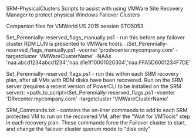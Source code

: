 SRM-PhysicalClusters
Scripts to assist with using VMWare Site Recovery Manager to protect physical Windows Failover Clusters

Companion files for VMWorld US 2015 session STO5053

Set_Perennially-reserved_flags_manually.ps1 - run this before any failover cluster RDM LUN is presented to VMWare hosts.
.\Set_Perennially-reserved_flags_manually.ps1 -vcenter 'prodvcenter.mycompany.com' -targetcluster 'VMWareClusterName' -NAAs 'naa.abcd1234abcd1234','naa.d1e1f10001020304','naa.FFA5D6001234F7DE'

Set_Perennially-reserved_flags.ps1 - run this within each SRM recovery plan, after all VMs with RDM disks have been recovered.
Run on the SRM server (requires a recent version of PowerCLI to be installed on the SRM server):
<path_to_script>\Set_Perennially-reserved_flags.ps1 -vcenter 'DRvcenter.mycompany.com' -targetcluster 'VMWareClusterName'

SRM_Commands.txt - contains the on-liner commands to add to each SRM protected VM to run on the recovered VM, after the "Wait for VMTools" step in  each recovery plan.  These commands force the Failover cluster to start, and change the failover cluster quorum mode to "disk only" 
